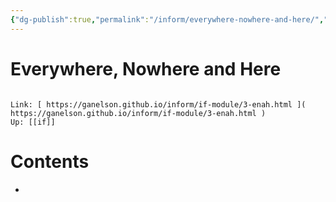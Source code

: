```yaml
---
{"dg-publish":true,"permalink":"/inform/everywhere-nowhere-and-here/","dgHomeLink":true,"dgPassFrontmatter":false}
---
```


# Everywhere, Nowhere and Here
```ad-info

Link: [ https://ganelson.github.io/inform/if-module/3-enah.html ]( https://ganelson.github.io/inform/if-module/3-enah.html )
Up: [[if]]
```

# Contents
- 